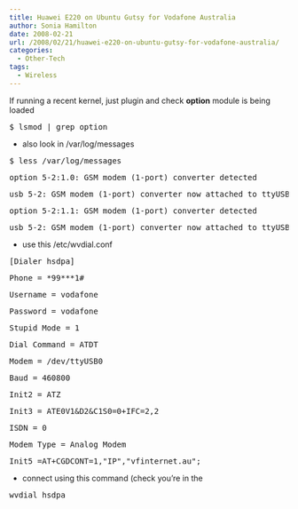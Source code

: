 ```yaml
---
title: Huawei E220 on Ubuntu Gutsy for Vodafone Australia
author: Sonia Hamilton
date: 2008-02-21
url: /2008/02/21/huawei-e220-on-ubuntu-gutsy-for-vodafone-australia/
categories:
  - Other-Tech
tags:
  - Wireless
---
```

If running a recent kernel, just plugin and check **option** module is being loaded

<!--more-->

<pre>$ lsmod | grep option</pre>

  * also look in /var/log/messages
<pre>$ less /var/log/messages</pre>

<pre>option 5-2:1.0: GSM modem (1-port) converter detected</pre>

<pre>usb 5-2: GSM modem (1-port) converter now attached to ttyUSB0</pre>

<pre>option 5-2:1.1: GSM modem (1-port) converter detected</pre>

<pre>usb 5-2: GSM modem (1-port) converter now attached to ttyUSB1</pre>

  * use this /etc/wvdial.conf
<pre>[Dialer hsdpa]</pre>

<pre>Phone = *99***1#</pre>

<pre>Username = vodafone</pre>

<pre>Password = vodafone</pre>

<pre>Stupid Mode = 1</pre>

<pre>Dial Command = ATDT</pre>

<pre>Modem = /dev/ttyUSB0</pre>

<pre>Baud = 460800</pre>

<pre>Init2 = ATZ</pre>

<pre>Init3 = ATE0V1&D2&C1S0=0+IFC=2,2</pre>

<pre>ISDN = 0</pre>

<pre>Modem Type = Analog Modem</pre>

<pre>Init5 =AT+CGDCONT=1,"IP","vfinternet.au";</pre>

  * connect using this command (check you&#8217;re in the
<pre>wvdial hsdpa</pre>
